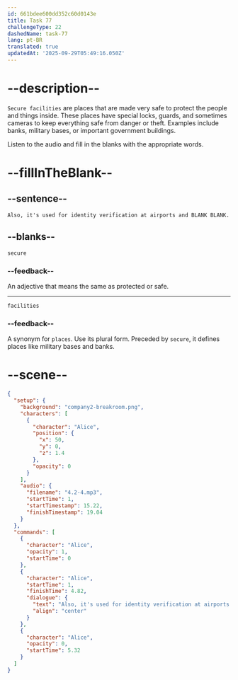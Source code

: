 ```yaml
---
id: 661bdee600dd352c60d0143e
title: Task 77
challengeType: 22
dashedName: task-77
lang: pt-BR
translated: true
updatedAt: '2025-09-29T05:49:16.050Z'
---
```


<!-- (Audio) Alice: Also, it's used for identity verification at airports and secure facilities. -->

# --description--

`Secure facilities` are places that are made very safe to protect the people and things inside. These places have special locks, guards, and sometimes cameras to keep everything safe from danger or theft. Examples include banks, military bases, or important government buildings.

Listen to the audio and fill in the blanks with the appropriate words.

# --fillInTheBlank--

## --sentence--

`Also, it's used for identity verification at airports and BLANK BLANK.`

## --blanks--

`secure`

### --feedback--

An adjective that means the same as protected or safe.

---

`facilities`

### --feedback--

A synonym for `places`. Use its plural form. Preceded by `secure`, it defines places like military bases and banks.

# --scene--

```json
{
  "setup": {
    "background": "company2-breakroom.png",
    "characters": [
      {
        "character": "Alice",
        "position": {
          "x": 50,
          "y": 0,
          "z": 1.4
        },
        "opacity": 0
      }
    ],
    "audio": {
      "filename": "4.2-4.mp3",
      "startTime": 1,
      "startTimestamp": 15.22,
      "finishTimestamp": 19.04
    }
  },
  "commands": [
    {
      "character": "Alice",
      "opacity": 1,
      "startTime": 0
    },
    {
      "character": "Alice",
      "startTime": 1,
      "finishTime": 4.82,
      "dialogue": {
        "text": "Also, it's used for identity verification at airports and secure facilities.",
        "align": "center"
      }
    },
    {
      "character": "Alice",
      "opacity": 0,
      "startTime": 5.32
    }
  ]
}
```
